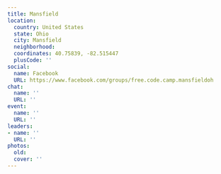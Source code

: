 ```yaml
---
title: Mansfield
location:
  country: United States
  state: Ohio
  city: Mansfield
  neighborhood: 
  coordinates: 40.75839, -82.515447
  plusCode: ''
social:
  name: Facebook
  URL: https://www.facebook.com/groups/free.code.camp.mansfieldoh
chat:
  name: ''
  URL: ''
event:
  name: ''
  URL: ''
leaders:
- name: ''
  URL: ''
photos:
  old: 
  cover: ''
---
```

